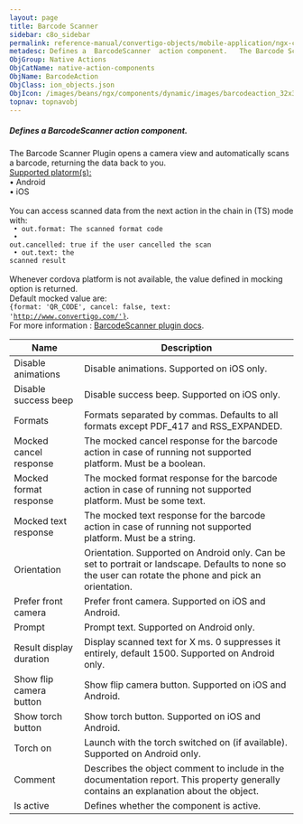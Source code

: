 ```yaml
---
layout: page
title: Barcode Scanner
sidebar: c8o_sidebar
permalink: reference-manual/convertigo-objects/mobile-application/ngx-components/native-action-components/barcode-scanner/
metadesc: Defines a  BarcodeScanner  action component.   The Barcode Scanner Plugin opens a camera view and automatically scans a barcode, returning the data ba
ObjGroup: Native Actions
ObjCatName: native-action-components
ObjName: BarcodeAction
ObjClass: ion_objects.json
ObjIcon: /images/beans/ngx/components/dynamic/images/barcodeaction_32x32.png
topnav: topnavobj
---
```

##### Defines a <i>BarcodeScanner</i> action component. <br/>

 The Barcode Scanner Plugin opens a camera view and automatically scans a barcode, returning the data back to you.<br/>
<u>Supported platorm(s):</u> <br/>
 • Android<br/>
 • iOS<br/>
<br/>
You can access scanned data from the next action in the chain in (TS) mode with:<code><br/>
 • out.format: The scanned format code<br/>
 • out.cancelled: true if the user cancelled the scan<br/>
 • out.text: the scanned result</code><br/>
<br/>
Whenever cordova platform is not available, the value defined in mocking option is returned.<br/>
 Default mocked value are: <br/>
<code>{format: 'QR_CODE', cancel: false, text: 'http://www.convertigo.com/'}</code>.<br/>
For more information : <a href='https://github.com/phonegap/phonegap-plugin-barcodescanner'>BarcodeScanner plugin docs</a>.

Name | Description 
--- | ---
Disable animations | Disable animations. Supported on iOS only.
Disable success beep | Disable success beep. Supported on iOS only.
Formats | Formats separated by commas. Defaults to all formats except PDF_417 and RSS_EXPANDED.
Mocked cancel response | The mocked cancel response for the barcode action in case of running not supported platform. Must be a boolean.
Mocked format response | The mocked format response for the barcode action in case of running not supported platform. Must be some text.
Mocked text response | The mocked text response for the barcode action in case of running not supported platform. Must be a string.
Orientation | Orientation. Supported on Android only. Can be set to portrait or landscape. Defaults to none so the user can rotate the phone and pick an orientation.
Prefer front camera | Prefer front camera. Supported on iOS and Android.
Prompt | Prompt text. Supported on Android only.
Result display duration | Display scanned text for X ms. 0 suppresses it entirely, default 1500. Supported on Android only.
Show flip camera button | Show flip camera button. Supported on iOS and Android.
Show torch button | Show torch  button. Supported on iOS and Android.
Torch on | Launch with the torch switched on (if available). Supported on Android only.
Comment | Describes the object comment to include in the documentation report.  This property generally contains an explanation about the object. 
Is active | Defines whether the component is active. 

